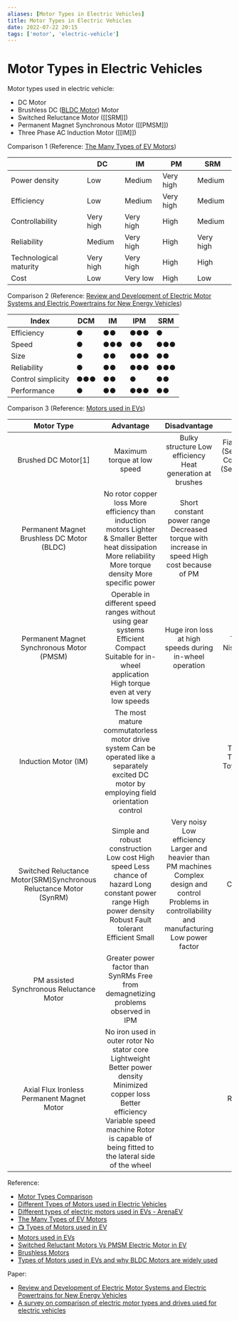 ```yaml
---
aliases: [Motor Types in Electric Vehicles]
title: Motor Types in Electric Vehicles
date: 2022-07-22 20:15
tags: ['motor', 'electric-vehicle']
---
```


# Motor Types in Electric Vehicles

Motor types used in electric vehicle:

- DC Motor
- Brushless DC ([BLDC Motor](../BLDC/BLDC-motor.md)) Motor
- Switched Reluctance Motor ([[SRM]])
- Permanent Magnet Synchronous Motor ([[PMSM]])
- Three Phase AC Induction Motor ([[IM]])

Comparison 1 (Reference: [The Many Types of EV Motors](https://www.engineering.com/story/the-many-types-of-ev-motors))

|                        | DC        | IM        | PM        | SRM       |
| ---------------------- | --------- | --------- | --------- | --------- |
| Power density          | Low       | Medium    | Very high | Medium    |
| Efficiency             | Low       | Medium    | Very high | Medium    |
| Controllability        | Very high | Very high | High      | Medium    |
| Reliability            | Medium    | Very high | High      | Very high |
| Technological maturity | Very high | Very high | High      | High      |
| Cost                   | Low       | Very low  | High      | Low       |

Comparison 2 (Reference: [Review and Development of Electric Motor Systems and Electric Powertrains for New Energy Vehicles](https://link.springer.com/article/10.1007/s42154-021-00139-z))

| Index              | DCM | IM  | IPM | SRM |
| ------------------ | --- | --- | --- | --- |
| Efficiency         | ●   | ●●  | ●●● | ●   |
| Speed              | ●   | ●●● | ●●  | ●●● |
| Size               | ●   | ●●  | ●●● | ●●  |
| Reliability        | ●   | ●●  | ●●● | ●●● |
| Control simplicity | ●●● | ●●  | ●   | ●●  |
| Performance        | ●   | ●●  | ●●● | ●●  |

Comparison 3 (Reference: [Motors used in EVs](https://www.eai.in/blog/2018/12/comparison-of-various-motors-used-in-ev.html))

|                             Motor Type                             |                                                                                                   Advantage                                                                                                  |                                                                       Disadvantage                                                                      |                                      Used by                                     |
|:------------------------------------------------------------------:|:------------------------------------------------------------------------------------------------------------------------------------------------------------------------------------------------------------:|:-------------------------------------------------------------------------------------------------------------------------------------------------------:|:--------------------------------------------------------------------------------:|
| Brushed DC Motor[1]                                                | Maximum torque at low speed                                                                                                                                                                                  | Bulky structure Low efficiency Heat generation at brushes                                                                                               | Fiat Panda Elettra (SeriesDC motor), ConceptorG-Van (Separatelyexcited DC motor) |
| Permanent Magnet Brushless DC Motor (BLDC)                         | No rotor copper loss More efficiency than induction motors Lighter & Smaller Better heat dissipation More reliability More torque density More specific power                                                | Short constant power range Decreased torque with increase in speed High cost because of PM                                                              | Toyota Prius (2005)                                                              |
| Permanent Magnet Synchronous Motor (PMSM)                          | Operable in different speed ranges without using gear systems Efficient Compact Suitable for in-wheel application High torque even at very low speeds                                                        | Huge iron loss at high speeds during in-wheel operation                                                                                                 | Toyota Prius, Nissan Leaf, Soul EV                                               |
| Induction Motor (IM)                                               | The most mature commutatorless motor drive system Can be operated like a separately excited DC motor by employing field orientation control                                                                  |                                                                                                                                                         | Tesla Model S, Tesla Model X, Toyota RAV4, GM EV1                                |
| Switched Reluctance Motor(SRM)Synchronous Reluctance Motor (SynRM) | Simple and robust construction Low cost High speed Less chance of hazard Long constant power range High power density Robust Fault tolerant Efficient Small                                                  | Very noisy Low efficiency Larger and heavier than PM machines Complex design and control Problems in controllability and manufacturing Low power factor | Chloride Lucas                                                                   |
| PM assisted Synchronous Reluctance Motor                           | Greater power factor than SynRMs Free from demagnetizing problems observed in IPM                                                                                                                            |                                                                                                                                                         | BMWi3                                                                            |
| Axial Flux Ironless Permanent Magnet Motor                         | No iron used in outer rotor No stator core Lightweight Better power density Minimized copper loss Better efficiency Variable speed machine Rotor is capable of being fitted to the lateral side of the wheel |                                                                                                                                                         | Renovo Coupe                                                                     |

Reference:

- [Motor Types Comparison](https://www.news.benevelli-group.com/index.php/en/115-electric-motors-comparison.html)
- [Different Types of Motors used in Electric Vehicles](https://circuitdigest.com/article/different-types-of-motors-used-in-electric-vehicles-ev)
- [Different types of electric motors used in EVs - ArenaEV](https://www.arenaev.com/different_types_of_electric_motors_used_in_evs-news-214.php)
- [The Many Types of EV Motors](https://www.engineering.com/story/the-many-types-of-ev-motors)
- [📺 Types of Motors used in EV](https://www.youtube.com/watch?v=6H5vtu5_SF4)
- [Motors used in EVs](https://www.eai.in/blog/2018/12/comparison-of-various-motors-used-in-ev.html)
- [Switched Reluctant Motors Vs PMSM Electric Motor in EV](https://e-vehicleinfo.com/switched-reluctant-motors-and-permanent-magnet-synchronous-motors-for-ev/#Switched_Reluctance_motor_vs_BLDC_for_EV)
- [Brushless Motors](https://www.nidec.com/en/technology/capability/brushless/)
- [Types of Motors used in EVs and why BLDC Motors are widely used](https://electricvehicles.in/types-of-motors-used-in-evs-and-why-bldc-motors-are-widely-used/)

Paper:

- [Review and Development of Electric Motor Systems and Electric Powertrains for New Energy Vehicles](https://link.springer.com/article/10.1007/s42154-021-00139-z)
- [A survey on comparison of electric motor types and drives used for electric vehicles](https://ieeexplore.ieee.org/document/6980715)
  